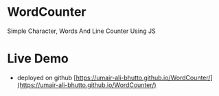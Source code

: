 # WordCounter
Simple Character, Words And Line Counter Using JS

# Live Demo

- deployed on github [https://umair-ali-bhutto.github.io/WordCounter/](https://umair-ali-bhutto.github.io/WordCounter/)

